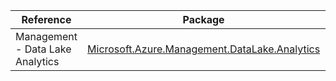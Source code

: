 | Reference | Package | Source |
|---|---|---|
|Management - Data Lake Analytics|[Microsoft.Azure.Management.DataLake.Analytics](https://www.nuget.org/packages/Microsoft.Azure.Management.DataLake.Analytics)|[Github](https://github.com/Azure/azure-sdk-for-net)|
